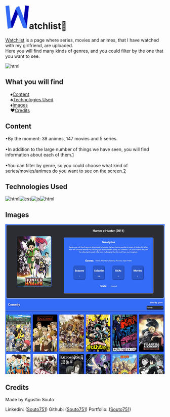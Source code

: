 # <img src="https://github.com/Souto751/watchlist/blob/main/public/webLogo192.png?raw=true" height="75px" />atchlist:popcorn:
<a href="https://souto751.github.io/watchlist/" target="_blank" rel="noreferrer">Watchlist</a> is a page where series, movies and animes, that I have watched with my girlfriend, are uploaded. <br />
Here you will find many kinds of genres, and you could filter by the one that you want to see. <br />

<img src="https://github.com/Souto751/portfolio-react/blob/main/src/images/watchlist.jpg?raw=true" alt="html" width="320px" />

## What you will find

&nbsp;&nbsp;&nbsp;&nbsp;♠<a href="#content">Content</a><br/>
&nbsp;&nbsp;&nbsp;&nbsp;♣<a href="#tech">Technologies Used</a><br/>
&nbsp;&nbsp;&nbsp;&nbsp;♦<a href="#images">Images</a><br/>
&nbsp;&nbsp;&nbsp;&nbsp;♥<a href="#credits">Credits</a><br/>

<div id="content"></div>

## Content

•By the moment: 38 animes, 147 movies and 5 series.<br/><br/>
•In addition to the large number of things we have seen, you will find information about each of them.<a href="#one">1</a><br/><br/>
•You can filter by genre, so you could choose what kind of series/movies/animes do you want to see on the screen.<a href="#two">2</a><br/>

<div id="tech"></div>

## Technologies Used

<img src="https://icon-icons.com/icons2/2107/PNG/32/file_type_html_icon_130541.png" alt="html" align="left" />
<img src="https://icon-icons.com/icons2/2107/PNG/32/file_type_css_icon_130661.png" alt="css" align="left" />
<img src="https://icon-icons.com/icons2/2108/PNG/32/javascript_icon_130900.png" alt="js" align="left" />
<img src="https://icon-icons.com/icons2/2415/PNG/32/react_original_logo_icon_146374.png" alt="html" align="left" /><br/>

<div id="images"></div>

## Images

<img id="one" src="https://github.com/Souto751/project-imgs/blob/main/watchlist%20page%20imgs/info.jpg?raw=true" alt="html" align="center" />

<img id="two" src="https://github.com/Souto751/project-imgs/blob/main/watchlist%20page%20imgs/filter.png?raw=true" alt="html" align="center" />

<div id="credits"></div>

## Credits

Made by Agustín Souto

Linkedin: (<a href="https://www.linkedin.com/in/souto751/">Souto751</a>)
Github: (<a href="https://github.com/Souto751">Souto751</a>)
Portfolio: (<a href="https://souto751.github.io/old-portfolio/">Souto751</a>)
